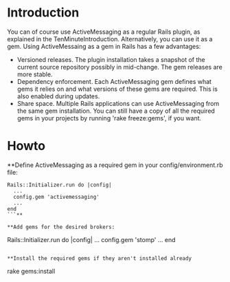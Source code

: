 # Introduction #

You can of course use ActiveMessaging as a regular Rails plugin, as explained in the TenMinuteIntroduction.  Alternatively, you can use it as a gem.  Using ActiveMessaing as a gem in Rails has a few advantages:

  * Versioned releases.  The plugin installation takes a snapshot of the current source repository possibly in mid-change.  The gem releases are more stable.
  * Dependency enforcement.  Each ActiveMessaging gem defines what gems it relies on and what versions of these gems are required.  This is also enabled during updates.
  * Share space.  Multiple Rails applications can use ActiveMessaging from the same gem installation.  You can still have a copy of all the required gems in your projects by running 'rake freeze:gems', if you want.


# Howto #

**Define ActiveMessaging as a required gem in your config/environment.rb file:
```
Rails::Initializer.run do |config|
  ...
  config.gem 'activemessaging'
  ...
end
```**

**Add gems for the desired brokers:
```
Rails::Initializer.run do |config|
  ...
  config.gem 'stomp'
  ...
end
```**

**Install the required gems if they aren't installed already
```
rake gems:install
```**

